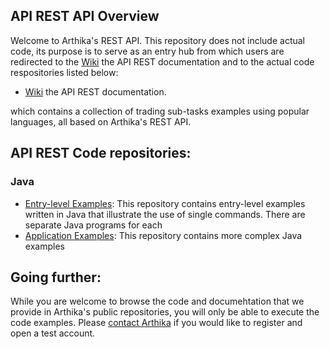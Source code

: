 ## API REST API Overview
Welcome to Arthika's REST API. This repository does not include actual code, its purpose is to serve as an entry hub from which users are redirected to the [Wiki](https://github.com/Arthika/API-REST/wiki) the API REST documentation and to the actual code respositories listed below:

* [Wiki](https://github.com/Arthika/API-REST/wiki) the API REST documentation.

which contains a collection of trading sub-tasks examples using popular languages, all based on Arthika's REST API.

## API REST Code repositories:

### Java

* [Entry-level Examples](https://github.com/Arthika/REST-API-Java-Examples): This repository contains entry-level examples written in Java that illustrate the use of single commands. There are separate Java programs for each 
* [Application Examples](https://github.com/Arthika/REST-API-Java-Applications): This repository contains more complex Java examples


## Going further:
While you are welcome to browse the code and documehtation that we provide in Arthika's public repositories, you will only be able to execute the code examples. Please [contact Arthika](http://www.arthikatrading.com/contact/) if you would like to register and open a test account.
